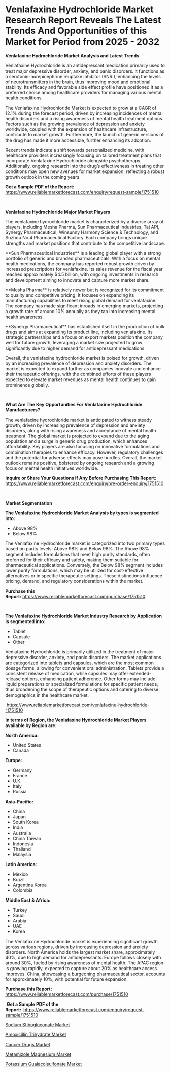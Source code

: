 <p><h1>Venlafaxine Hydrochloride Market Research Report Reveals The Latest Trends And Opportunities of this Market for Period from 2025 - 2032</h1></p><p><strong>Venlafaxine Hydrochloride Market Analysis and Latest Trends</strong></p>
<p><p>Venlafaxine Hydrochloride is an antidepressant medication primarily used to treat major depressive disorder, anxiety, and panic disorders. It functions as a serotonin-norepinephrine reuptake inhibitor (SNRI), enhancing the levels of neurotransmitters in the brain, thus improving mood and emotional stability. Its efficacy and favorable side effect profile have positioned it as a preferred choice among healthcare providers for managing various mental health conditions.</p><p>The Venlafaxine Hydrochloride Market is expected to grow at a CAGR of 12.1% during the forecast period, driven by increasing incidences of mental health disorders and a rising awareness of mental health treatment options. Factors such as the growing prevalence of depression and anxiety worldwide, coupled with the expansion of healthcare infrastructure, contribute to market growth. Furthermore, the launch of generic versions of the drug has made it more accessible, further enhancing its adoption.</p><p>Recent trends indicate a shift towards personalized medicine, with healthcare providers increasingly focusing on tailored treatment plans that incorporate Venlafaxine Hydrochloride alongside psychotherapy. Additionally, ongoing research into the drug’s effectiveness in treating other conditions may open new avenues for market expansion, reflecting a robust growth outlook in the coming years.</p></p>
<p><strong>Get a Sample PDF of the Report:&nbsp;</strong> <a href="https://www.reliablemarketforecast.com/enquiry/request-sample/1751510?utm_campaign=1832&utm_medium=2&utm_source=Github&utm_content=ia&utm_term=08032025&utm_id=venlafaxine-hydrochloride">https://www.reliablemarketforecast.com/enquiry/request-sample/1751510</a></p>
<p>&nbsp;</p>
<p><strong>Venlafaxine Hydrochloride Major Market Players</strong></p>
<p><p>The venlafaxine hydrochloride market is characterized by a diverse array of players, including Mesha Pharma, Sun Pharmaceutical Industries, Taj API, Synergy Pharmaceutical, Winsunny Harmony Science & Technology, and Suzhou No.4 Pharmaceutical Factory. Each company brings unique strengths and market positions that contribute to the competitive landscape.</p><p>**Sun Pharmaceutical Industries** is a leading global player with a strong portfolio of generic and branded pharmaceuticals. With a focus on mental health medications, the company has reported robust growth driven by increased prescriptions for venlafaxine. Its sales revenue for the fiscal year reached approximately $4.5 billion, with ongoing investments in research and development aiming to innovate and capture more market share.</p><p>**Mesha Pharma** is relatively newer but is recognized for its commitment to quality and competitive pricing. It focuses on expanding its manufacturing capabilities to meet rising global demand for venlafaxine. The company has made significant inroads in emerging markets, projecting a growth rate of around 10% annually as they tap into increasing mental health awareness.</p><p>**Synergy Pharmaceutical** has established itself in the production of bulk drugs and aims at expanding its product line, including venlafaxine. Its strategic partnerships and a focus on export markets position the company well for future growth, leveraging a market size projected to grow significantly due to higher demand for antidepressant medications.</p><p>Overall, the venlafaxine hydrochloride market is poised for growth, driven by an increasing prevalence of depression and anxiety disorders. The market is expected to expand further as companies innovate and enhance their therapeutic offerings, with the combined efforts of these players expected to elevate market revenues as mental health continues to gain prominence globally.</p></p>
<p>&nbsp;</p>
<p><strong>What Are The Key Opportunities For Venlafaxine Hydrochloride Manufacturers?</strong></p>
<p><p>The venlafaxine hydrochloride market is anticipated to witness steady growth, driven by increasing prevalence of depression and anxiety disorders, along with rising awareness and acceptance of mental health treatment. The global market is projected to expand due to the aging population and a surge in generic drug production, which enhances affordability. Key players are also focusing on innovative formulations and combination therapies to enhance efficacy. However, regulatory challenges and the potential for adverse effects may pose hurdles. Overall, the market outlook remains positive, bolstered by ongoing research and a growing focus on mental health initiatives worldwide.</p></p>
<p><strong>Inquire or Share Your Questions If Any Before Purchasing This Report:</strong> <a href="https://www.reliablemarketforecast.com/enquiry/pre-order-enquiry/1751510?utm_campaign=1832&utm_medium=2&utm_source=Github&utm_content=ia&utm_term=08032025&utm_id=venlafaxine-hydrochloride">https://www.reliablemarketforecast.com/enquiry/pre-order-enquiry/1751510</a></p>
<p>&nbsp;</p>
<p><strong>Market Segmentation</strong></p>
<p><strong>The Venlafaxine Hydrochloride Market Analysis by types is segmented into:</strong></p>
<p><ul><li>Above 98%</li><li>Below 98%</li></ul></p>
<p><p>The Venlafaxine Hydrochloride market is categorized into two primary types based on purity levels: Above 98% and Below 98%. The Above 98% segment includes formulations that meet high purity standards, often preferred for their efficacy and safety, making them suitable for pharmaceutical applications. Conversely, the Below 98% segment includes lower purity formulations, which may be utilized for cost-effective alternatives or in specific therapeutic settings. These distinctions influence pricing, demand, and regulatory considerations within the market.</p></p>
<p><strong>Purchase this Report:&nbsp;</strong><a href="https://www.reliablemarketforecast.com/purchase/1751510?utm_campaign=1832&utm_medium=2&utm_source=Github&utm_content=ia&utm_term=08032025&utm_id=venlafaxine-hydrochloride">https://www.reliablemarketforecast.com/purchase/1751510</a></p>
<p>&nbsp;</p>
<p><strong>The Venlafaxine Hydrochloride Market Industry Research by Application is segmented into:</strong></p>
<p><ul><li>Tablet</li><li>Capsule</li><li>Other</li></ul></p>
<p><p>Venlafaxine Hydrochloride is primarily utilized in the treatment of major depressive disorder, anxiety, and panic disorders. The market applications are categorized into tablets and capsules, which are the most common dosage forms, allowing for convenient oral administration. Tablets provide a consistent release of medication, while capsules may offer extended-release options, enhancing patient adherence. Other forms may include liquid preparations or specialized formulations for specific patient needs, thus broadening the scope of therapeutic options and catering to diverse demographics in the healthcare market.</p></p>
<p><a href="https://www.reliablemarketforecast.com/venlafaxine-hydrochloride-r1751510?utm_campaign=1832&utm_medium=2&utm_source=Github&utm_content=ia&utm_term=08032025&utm_id=venlafaxine-hydrochloride">&nbsp;https://www.reliablemarketforecast.com/venlafaxine-hydrochloride-r1751510</a></p>
<p><strong>In terms of Region, the Venlafaxine Hydrochloride Market Players available by Region are:</strong></p>
<p>
    <p> <strong> North America: </strong>
        <ul>
            <li>United States</li>
            <li>Canada</li>
        </ul>
        </p> 
    <p> <strong> Europe: </strong>
        <ul>
            <li>Germany</li>
            <li>France</li>
            <li>U.K.</li>
            <li>Italy</li>
            <li>Russia</li>
        </ul>
        </p> 
    <p> <strong> Asia-Pacific: </strong>
        <ul>
            <li>China</li>
            <li>Japan</li>
            <li>South Korea</li>
            <li>India</li>
            <li>Australia</li>
            <li>China Taiwan</li>
            <li>Indonesia</li>
            <li>Thailand</li>
            <li>Malaysia</li>
        </ul>
        </p> 
    <p> <strong> Latin America: </strong>
        <ul>
            <li>Mexico</li>
            <li>Brazil</li>
            <li>Argentina Korea</li>
            <li>Colombia</li>
        </ul>
        </p> 
    <p> <strong> Middle East & Africa: </strong>
        <ul>
            <li>Turkey</li>
            <li>Saudi</li>
            <li>Arabia</li>
            <li>UAE</li>
            <li>Korea</li>
        </ul>
    </p>
    </p>
<p><p>The Venlafaxine Hydrochloride market is experiencing significant growth across various regions, driven by increasing depression and anxiety disorders. North America holds the largest market share, approximately 40%, due to high demand for antidepressants. Europe follows closely with around 30%, fueled by rising awareness of mental health. The APAC region is growing rapidly, expected to capture about 20% as healthcare access improves. China, showcasing a burgeoning pharmaceutical sector, accounts for approximately 10%, with potential for future expansion.</p></p>
<p><strong>Purchase this Report: </strong><a href="https://www.reliablemarketforecast.com/purchase/1751510?utm_campaign=1832&utm_medium=2&utm_source=Github&utm_content=ia&utm_term=08032025&utm_id=venlafaxine-hydrochloride">https://www.reliablemarketforecast.com/purchase/1751510</a></p>
<p>&nbsp;<strong>Get a Sample PDF of the Report:&nbsp;&nbsp;</strong><a href="https://www.reliablemarketforecast.com/enquiry/request-sample/1751510?utm_campaign=1832&utm_medium=2&utm_source=Github&utm_content=ia&utm_term=08032025&utm_id=venlafaxine-hydrochloride">https://www.reliablemarketforecast.com/enquiry/request-sample/1751510</a></p>
<p><strong></strong></p>
<p><p><a href="https://github.com/spehnluenaru/Market-Research-Report-List-1/blob/main/sodium-stibogluconate-market.md?utm_campaign=1832&utm_medium=2&utm_source=Github&utm_content=ia&utm_term=08032025&utm_id=venlafaxine-hydrochloride">Sodium Stibogluconate Market</a></p><p><a href="https://github.com/kluviabolofo/Market-Research-Report-List-1/blob/main/amoxicillin-trihydrate-market.md?utm_campaign=1832&utm_medium=2&utm_source=Github&utm_content=ia&utm_term=08032025&utm_id=venlafaxine-hydrochloride">Amoxicillin Trihydrate Market</a></p><p><a href="https://github.com/toghojbeinta/Market-Research-Report-List-1/blob/main/cancer-drugs-market.md?utm_campaign=1832&utm_medium=2&utm_source=Github&utm_content=ia&utm_term=08032025&utm_id=venlafaxine-hydrochloride">Cancer Drugs Market</a></p><p><a href="https://github.com/ryantindyaiz/Market-Research-Report-List-1/blob/main/metamizole-magnesium-market.md?utm_campaign=1832&utm_medium=2&utm_source=Github&utm_content=ia&utm_term=08032025&utm_id=venlafaxine-hydrochloride">Metamizole Magnesium Market</a></p><p><a href="https://github.com/alefermeivys/Market-Research-Report-List-1/blob/main/potassium-guaiacolsulfonate-market.md?utm_campaign=1832&utm_medium=2&utm_source=Github&utm_content=ia&utm_term=08032025&utm_id=venlafaxine-hydrochloride">Potassium Guaiacolsulfonate Market</a></p></p>